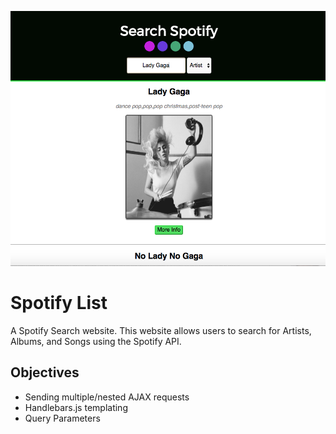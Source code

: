 ![alt-text](/search_gaga.png)

# Spotify List

A Spotify Search website. This website allows users to search for Artists, Albums, and Songs using the Spotify API. 

## Objectives

* Sending multiple/nested AJAX requests
* Handlebars.js templating
* Query Parameters



